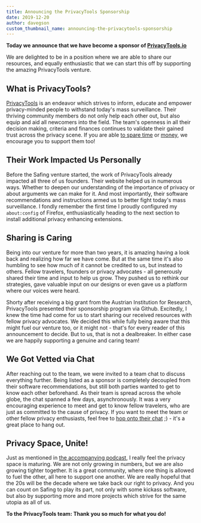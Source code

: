 ```yaml
---
title: Announcing the PrivacyTools Sponsorship
date: 2019-12-20
author: davegson
custom_thumbnail_name: announcing-the-privacytools-sponsorship
---
```


**Today we announce that we have become a sponsor of [PrivacyTools.io](https://opencollective.com/privacytoolsio)**

We are delighted to be in a position where we are able to share our resources, and equally enthusiastic that we can start this off by supporting the amazing PrivacyTools venture.

## What is PrivacyTools?

[PrivacyTools](https://privacytools.io) is an endeavor which strives to inform, educate and empower privacy-minded people to withstand today's mass surveillance. Their thriving community members do not only help each other out, but also equip and aid all newcomers into the field. The team's openness in all their decision making, criteria and finances continues to validate their gained trust across the privacy scene. If you are able [to spare time](https://www.privacytools.io/index.html#participate) or [money](https://www.privacytools.io/donate/), we encourage you to support them too!

## Their Work Impacted Us Personally

Before the Safing venture started, the work of PrivacyTools already impacted all three of us founders. Their website helped us in numerous ways. Whether to deepen our understanding of the importance of privacy or about arguments we can make for it. And most importantly, their software recommendations and instructions armed us to better fight today's mass surveillance. I fondly remember the first time I proudly configured my `about:config` of Firefox, enthusiastically heading to the next section to install additional privacy enhancing extensions.

## Sharing is Caring

Being into our venture for more than two years, it is amazing having a look back and realizing how far we have come. But at the same time it's also humbling to see how much of it cannot be credited to us, but instead to others. Fellow travelers, founders or privacy advocates - all generously shared their time and input to help us grow. They pushed us to rethink our strategies, gave valuable input on our designs or even gave us a platform where our voices were heard.

Shorty after receiving a big grant from the Austrian Institution for Research, PrivacyTools presented their sponsorship program via Github. Excitedly, I knew the time had come for us to start sharing our received resources with fellow privacy advocates. We decided this while fully being aware that this might fuel our venture too, or it might not - that's for every reader of this announcement to decide. But to us, that is not a dealbreaker. In either case we are happily supporting a genuine and caring team!

## We Got Vetted via Chat

After reaching out to the team, we were invited to a team chat to discuss everything further. Being listed as a sponsor is completely decoupled from their software recommendations, but still both parties wanted to get to know each other beforehand. As their team is spread across the whole globe, the chat spanned a few days, asynchronously. It was a very encouraging experience to meet and get to know fellow travelers, who are just as committed to the cause of privacy. If you want to meet the team or other fellow privacy enthusiasts, feel free to [hop onto their chat](https://chat.privacytools.io/) ;) - it's a great place to hang out.

## Privacy Space, Unite!

Just as mentioned in [the accompanying podcast](https://safing.io/podcast/2019/12/20/becoming-privacytools-first-sponsor/), I really feel the privacy space is maturing. We are not only growing in numbers, but we are also growing tighter together. It is a great community, where one thing is allowed to fuel the other, all here to support one another. We are really hopeful that the 20s will be the decade where we take back our right to privacy. And you can count on Safing to play its part, not only with some kickass software, but also by supporting more and more projects which strive for the same utopia as all of us.

**To the PrivacyTools team: Thank you so much for what you do!**
